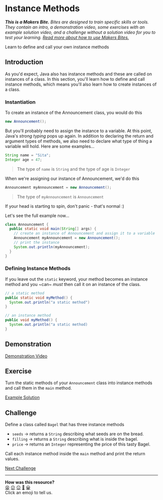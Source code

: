 # Instance Methods

_**This is a Makers Bite.** Bites are designed to train specific skills or
tools. They contain an intro, a demonstration video, some exercises with an
example solution video, and a challenge without a solution video for you to test
your learning. [Read more about how to use Makers
Bites.](https://github.com/makersacademy/course/blob/main/labels/bites.md)_

Learn to define and call your own instance methods

## Introduction

As you'd expect, Java also has instance methods and these are called on instances of a class. In this section, you'll learn how to define and call instance methods, which means you'll also learn how to create instances of a class.

### Instantiation

To create an instance of the Announcement class, you would do this

```java
new Announcement();
```

But you'll probably need to assign the instance to a variable. At this point, Java's _strong typing_ pops up again. In addition to declaring the return and argument types of methods, we also need to declare what type of thing a variable will hold. Here are some examples...

```java
String name = "Sita";
Integer age = 47;
```

> The type of `name` is `String` and the type of age is `Integer`

When we're assigning our instance of Announcement, we'd do this

```java
Announcement myAnnouncement = new Announcement();
```

> The type of `myAnnouncement` is `Announcement`

If your head is starting to spin, don't panic - that's normal :)

Let's see the full example now...

```java
class Announcement {
  public static void main(String[] args) {
    // create an instance of Announcement and assign it to a variable
    Announcement myAnnouncement = new Announcement();
    // print the instance
    System.out.println(myAnnouncement);
  }
}
```

### Defining Instance Methods

If you leave out the `static` keyword, your method becomes an instance method and you ~can~ _must_ then call it on an instance of the class.

```java
// a static method
public static void myMethod() {
  System.out.println("a static method")
}

// an instance method
public void myMethod() {
  System.out.println("a static method)
}
```

## Demonstration

<!-- OMITTED -->

[Demonstration Video](https://youtu.be/HiYWtOU6v7M)

## Exercise

Turn the static methods of your `Announcement` class into instance methods and call them in the `main` method.

[Example Solution](https://youtu.be/JhtmsL_xE5Y)

## Challenge

Define a class called `Bagel` that has three instance methods

* `seeds` -> returns a `String` describing what seeds are on the bread.
* `filling` -> returns a `String` describing what is inside the bagel.
* `price` -> returns an `Integer` representing the price of this tasty Bagel.

Call each instance method inside the `main` method and print the return values.


[Next Challenge](05_instance_fields_bite.md)

<!-- BEGIN GENERATED SECTION DO NOT EDIT -->

---

**How was this resource?**  
[😫](https://airtable.com/shrUJ3t7KLMqVRFKR?prefill_Repository=makersacademy%2Fjava-fundamentals-with-intellij&prefill_File=bites%2F04_instance_methods_bite.md&prefill_Sentiment=😫) [😕](https://airtable.com/shrUJ3t7KLMqVRFKR?prefill_Repository=makersacademy%2Fjava-fundamentals-with-intellij&prefill_File=bites%2F04_instance_methods_bite.md&prefill_Sentiment=😕) [😐](https://airtable.com/shrUJ3t7KLMqVRFKR?prefill_Repository=makersacademy%2Fjava-fundamentals-with-intellij&prefill_File=bites%2F04_instance_methods_bite.md&prefill_Sentiment=😐) [🙂](https://airtable.com/shrUJ3t7KLMqVRFKR?prefill_Repository=makersacademy%2Fjava-fundamentals-with-intellij&prefill_File=bites%2F04_instance_methods_bite.md&prefill_Sentiment=🙂) [😀](https://airtable.com/shrUJ3t7KLMqVRFKR?prefill_Repository=makersacademy%2Fjava-fundamentals-with-intellij&prefill_File=bites%2F04_instance_methods_bite.md&prefill_Sentiment=😀)  
Click an emoji to tell us.

<!-- END GENERATED SECTION DO NOT EDIT -->
